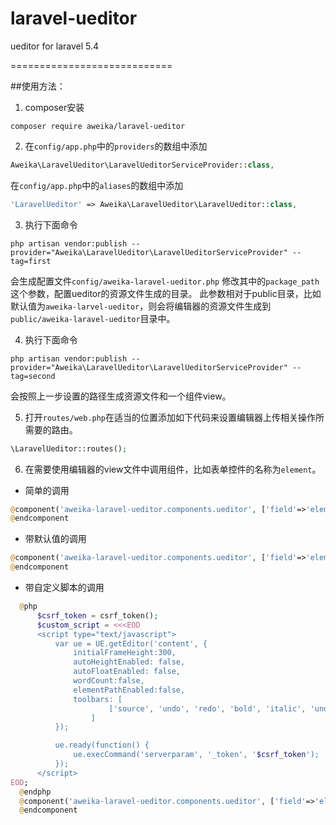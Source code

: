 # laravel-ueditor
ueditor for laravel 5.4

============================

##使用方法：

1. composer安装
```shell
composer require aweika/laravel-ueditor
```

2. 在`config/app.php`中的`providers`的数组中添加
```php
Aweika\LaravelUeditor\LaravelUeditorServiceProvider::class,
```
在`config/app.php`中的`aliases`的数组中添加
```php
'LaravelUeditor' => Aweika\LaravelUeditor\LaravelUeditor::class,
```

3. 执行下面命令
```shell
php artisan vendor:publish --provider="Aweika\LaravelUeditor\LaravelUeditorServiceProvider" --tag=first
```
会生成配置文件`config/aweika-laravel-ueditor.php`
修改其中的`package_path`这个参数，配置ueditor的资源文件生成的目录。
此参数相对于public目录，比如默认值为`aweika-larvel-ueditor`，则会将编辑器的资源文件生成到`public/aweika-laravel-ueditor`目录中。

4. 执行下面命令
```shell
php artisan vendor:publish --provider="Aweika\LaravelUeditor\LaravelUeditorServiceProvider" --tag=second
```
会按照上一步设置的路径生成资源文件和一个组件view。

5. 打开`routes/web.php`在适当的位置添加如下代码来设置编辑器上传相关操作所需要的路由。
```php
\LaravelUeditor::routes();
```

6. 在需要使用编辑器的view文件中调用组件，比如表单控件的名称为`element`。
* 简单的调用
```php
@component('aweika-laravel-ueditor.components.ueditor', ['field'=>'element'])
@endcomponent
```
* 带默认值的调用
```php
@component('aweika-laravel-ueditor.components.ueditor', ['field'=>'element', 'content'=>'default content'])
@endcomponent
```
* 带自定义脚本的调用
```php
  @php
      $csrf_token = csrf_token();
      $custom_script = <<<EOD
      <script type="text/javascript">
          var ue = UE.getEditor('content', {
              initialFrameHeight:300,
              autoHeightEnabled: false,
              autoFloatEnabled: false,
              wordCount:false,
              elementPathEnabled:false,
              toolbars: [
                      ['source', 'undo', 'redo', 'bold', 'italic', 'underline', 'strikethrough', 'forecolor', 'backcolor', 'simpleupload', 'fullscreen']
                  ]
          });

          ue.ready(function() {
              ue.execCommand('serverparam', '_token', '$csrf_token');
          });
      </script>
EOD;
  @endphp
  @component('aweika-laravel-ueditor.components.ueditor', ['field'=>'element', 'content'=>'default content', 'custom_script'=>$custom_script])
  @endcomponent
```
